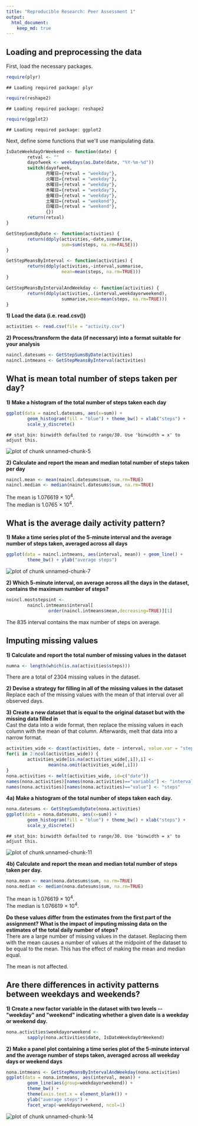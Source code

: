 ```yaml
---
title: "Reproducible Research: Peer Assessment 1"
output: 
  html_document:
    keep_md: true
---
```


## Loading and preprocessing the data
First, load the necessary packages.

```r
require(plyr)
```

```
## Loading required package: plyr
```

```r
require(reshape2)
```

```
## Loading required package: reshape2
```

```r
require(ggplot2)
```

```
## Loading required package: ggplot2
```

Next, define some functions that we'll use manipulating data.

```r
IsDateWeekdayOrWeekend <- function(date) {
        retval <- ""
        dayofweek <- weekdays(as.Date(date, "%Y-%m-%d"))
        switch(dayofweek,
               月曜日={retval = "weekday"},
               火曜日={retval = "weekday"},
               水曜日={retval = "weekday"},
               木曜日={retval = "weekday"},
               金曜日={retval = "weekday"},
               土曜日={retval = "weekend"},
               日曜日={retval = "weekend"},
               {})
        return(retval)
}

GetStepSumsByDate <- function(activities) {
        return(ddply(activities,~date,summarise,
                     sum=sum(steps, na.rm=FALSE)))
}

GetStepMeansByInterval <- function(activities) {
        return(ddply(activities,~interval,summarise,
                     mean=mean(steps, na.rm=TRUE)))
}

GetStepMeansByIntervalAndWeekday <- function(activities) {
        return(ddply(activities,.(interval,weekdayorweekend),
                     summarise,mean=mean(steps, na.rm=TRUE)))
}
```

**1) Load the data (i.e. read.csv())**   

```r
activities <- read.csv(file = "activity.csv")
```

**2) Process/transform the data (if necessary) into a format suitable for your analysis**   

```r
naincl.datesums <- GetStepSumsByDate(activities)
naincl.intmeans <- GetStepMeansByInterval(activities)
```

## What is mean total number of steps taken per day?
**1) Make a histogram of the total number of steps taken each day**   

```r
ggplot(data = naincl.datesums, aes(x=sum)) + 
        geom_histogram(fill = "blue") + theme_bw() + xlab("steps") +
        scale_y_discrete()
```

```
## stat_bin: binwidth defaulted to range/30. Use 'binwidth = x' to adjust this.
```

![plot of chunk unnamed-chunk-5](figure/unnamed-chunk-5-1.png) 

**2) Calculate and report the mean and median total number of steps taken per day**   

```r
naincl.mean <- mean(naincl.datesums$sum, na.rm=TRUE)
naincl.median <- median(naincl.datesums$sum, na.rm=TRUE)
```
The mean is 1.076619 &times; 10<sup>4</sup>.   
The median is 1.0765 &times; 10<sup>4</sup>.   

## What is the average daily activity pattern?
**1) Make a time series plot of the 5-minute interval and the average number of steps taken, averaged across all days**    

```r
ggplot(data = naincl.intmeans, aes(interval, mean)) + geom_line() + 
        theme_bw() + ylab("average steps")
```

![plot of chunk unnamed-chunk-7](figure/unnamed-chunk-7-1.png) 

**2) Which 5-minute interval, on average across all the days in the dataset, contains the maximum number of steps?**   

```r
noincl.moststepsint <- 
        naincl.intmeans$interval[
                order(naincl.intmeans$mean,decreasing=TRUE)][1]
```
The 835 interval contains the max number of steps on average.

## Imputing missing values
**1) Calculate and report the total number of missing values in the dataset**   

```r
numna <- length(which(is.na(activities$steps)))
```
There are a total of 2304 missing values in the dataset.

**2) Devise a strategy for filling in all of the missing values in the dataset**   
Replace each of the missing values with the mean of that interval over all observed days.

**3) Create a new dataset that is equal to the original dataset but with the missing data filled in**   
Cast the data into a wide format, then replace the missing values in each column
with the mean of that column. Afterwards, melt that data into a narrow format.

```r
activities_wide <- dcast(activities, date ~ interval, value.var = "steps")
for(i in 2:ncol(activities_wide)) {
        activities_wide[is.na(activities_wide[,i]),i] <- 
                mean(na.omit(activities_wide[,i]))
}
nona.activities <- melt(activities_wide, id=c("date"))
names(nona.activities)[names(nona.activities)=="variable"] <- "interval"
names(nona.activities)[names(nona.activities)=="value"] <- "steps"
```

**4a) Make a histogram of the total number of steps taken each day.**   

```r
nona.datesums <- GetStepSumsByDate(nona.activities)
ggplot(data = nona.datesums, aes(x=sum)) + 
        geom_histogram(fill = "blue") + theme_bw() + xlab("steps") +
        scale_y_discrete()
```

```
## stat_bin: binwidth defaulted to range/30. Use 'binwidth = x' to adjust this.
```

![plot of chunk unnamed-chunk-11](figure/unnamed-chunk-11-1.png) 

**4b)  Calculate and report the mean and median total number of steps taken per day.**   

```r
nona.mean <- mean(nona.datesums$sum, na.rm=TRUE)
nona.median <- median(nona.datesums$sum, na.rm=TRUE)
```
The mean is 1.076619 &times; 10<sup>4</sup>.   
The median is 1.076619 &times; 10<sup>4</sup>. 

**Do these values differ from the estimates from the first part of the assignment? What is the impact of imputing missing data on the estimates of the total daily number of steps?**   
There are a large number of missing values in the dataset. Replacing them with 
the mean causes a number of values at the midpoint of the dataset to be equal 
to the mean. This has the effect of making the mean and median equal.

The mean is not affected.

## Are there differences in activity patterns between weekdays and weekends?
**1) Create a new factor variable in the dataset with two levels -- "weekday" and "weekend" indicating whether a given date is a weekday or weekend day.**   

```r
nona.activities$weekdayorweekend <- 
        sapply(nona.activities$date, IsDateWeekdayOrWeekend)
```

**2) Make a panel plot containing a time series plot of the 5-minute interval and the average number of steps taken, averaged across all weekday days or weekend days**   

```r
nona.intmeans <- GetStepMeansByIntervalAndWeekday(nona.activities)
ggplot(data = nona.intmeans, aes(interval, mean)) + 
        geom_line(aes(group=weekdayorweekend)) + 
        theme_bw() + 
        theme(axis.text.x = element_blank()) +
        ylab("average steps") + 
        facet_wrap(~weekdayorweekend, ncol=1)
```

![plot of chunk unnamed-chunk-14](figure/unnamed-chunk-14-1.png) 
